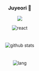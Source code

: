 <div align="center">
  
  ### Juyeori 👋
  
  <img src="https://img.shield.io/badge/c-#A8B9CC?style=flat&logo=C&logoColor=white"/>
  
  ![react](https://img.shields.io/badge/React-61DAFB?style=flat&logo=React&logoColor=white)
 
 </div>

<div align="center">
  
  #
  
  ![github stats](https://github-readme-stats.vercel.app/api?username=Juyeori&show_icons=true&theme=gruvbox)
  
  #

  ![lang](https://github-readme-stats.vercel.app/api/top-langs/?username=Juyeori&layout=compact&theme=gruvbox)
</div>
